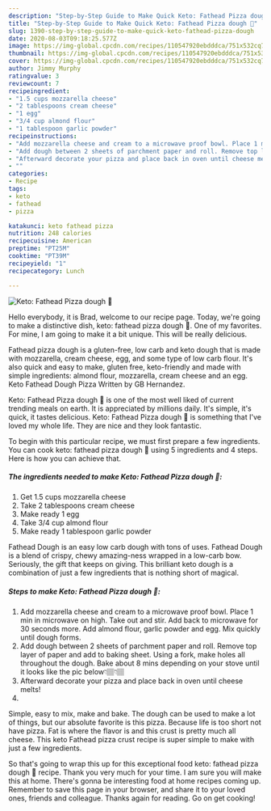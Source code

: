 ```yaml
---
description: "Step-by-Step Guide to Make Quick Keto: Fathead Pizza dough 🍕"
title: "Step-by-Step Guide to Make Quick Keto: Fathead Pizza dough 🍕"
slug: 1390-step-by-step-guide-to-make-quick-keto-fathead-pizza-dough
date: 2020-08-03T09:18:25.577Z
image: https://img-global.cpcdn.com/recipes/110547920ebdddca/751x532cq70/keto-fathead-pizza-dough-🍕-recipe-main-photo.jpg
thumbnail: https://img-global.cpcdn.com/recipes/110547920ebdddca/751x532cq70/keto-fathead-pizza-dough-🍕-recipe-main-photo.jpg
cover: https://img-global.cpcdn.com/recipes/110547920ebdddca/751x532cq70/keto-fathead-pizza-dough-🍕-recipe-main-photo.jpg
author: Jimmy Murphy
ratingvalue: 3
reviewcount: 7
recipeingredient:
- "1.5 cups mozzarella cheese"
- "2 tablespoons cream cheese"
- "1 egg"
- "3/4 cup almond flour"
- "1 tablespoon garlic powder"
recipeinstructions:
- "Add mozzarella cheese and cream to a microwave proof bowl. Place 1 min in microwave on high. Take out and stir. Add back to microwave for 30 seconds more. Add almond flour, garlic powder and egg. Mix quickly until dough forms."
- "Add dough between 2 sheets of parchment paper and roll. Remove top layer of paper and add to baking sheet. Using a fork, make holes all throughout the dough. Bake about 8 mins depending on your stove until it looks like the pic below👇🏽👇🏽"
- "Afterward decorate your pizza and place back in oven until cheese melts!"
- ""
categories:
- Recipe
tags:
- keto
- fathead
- pizza

katakunci: keto fathead pizza 
nutrition: 248 calories
recipecuisine: American
preptime: "PT25M"
cooktime: "PT39M"
recipeyield: "1"
recipecategory: Lunch

---
```



![Keto: Fathead Pizza dough 🍕](https://img-global.cpcdn.com/recipes/110547920ebdddca/751x532cq70/keto-fathead-pizza-dough-🍕-recipe-main-photo.jpg)

Hello everybody, it is Brad, welcome to our recipe page. Today, we're going to make a distinctive dish, keto: fathead pizza dough 🍕. One of my favorites. For mine, I am going to make it a bit unique. This will be really delicious.

Fathead pizza dough is a gluten-free, low carb and keto dough that is made with mozzarella, cream cheese, egg, and some type of low carb flour. It&#39;s also quick and easy to make, gluten free, keto-friendly and made with simple ingredients: almond flour, mozzarella, cream cheese and an egg. Keto Fathead Dough Pizza Written by GB Hernandez.

Keto: Fathead Pizza dough 🍕 is one of the most well liked of current trending meals on earth. It is appreciated by millions daily. It's simple, it's quick, it tastes delicious. Keto: Fathead Pizza dough 🍕 is something that I've loved my whole life. They are nice and they look fantastic.


To begin with this particular recipe, we must first prepare a few ingredients. You can cook keto: fathead pizza dough 🍕 using 5 ingredients and 4 steps. Here is how you can achieve that.

<!--inarticleads1-->

##### The ingredients needed to make Keto: Fathead Pizza dough 🍕:

1. Get 1.5 cups mozzarella cheese
1. Take 2 tablespoons cream cheese
1. Make ready 1 egg
1. Take 3/4 cup almond flour
1. Make ready 1 tablespoon garlic powder


Fathead Dough is an easy low carb dough with tons of uses. Fathead Dough is a blend of crispy, chewy amazing-ness wrapped in a low-carb bow. Seriously, the gift that keeps on giving. This brilliant keto dough is a combination of just a few ingredients that is nothing short of magical. 

<!--inarticleads2-->

##### Steps to make Keto: Fathead Pizza dough 🍕:

1. Add mozzarella cheese and cream to a microwave proof bowl. Place 1 min in microwave on high. Take out and stir. Add back to microwave for 30 seconds more. Add almond flour, garlic powder and egg. Mix quickly until dough forms.
1. Add dough between 2 sheets of parchment paper and roll. Remove top layer of paper and add to baking sheet. Using a fork, make holes all throughout the dough. Bake about 8 mins depending on your stove until it looks like the pic below👇🏽👇🏽
1. Afterward decorate your pizza and place back in oven until cheese melts!
1. 


Simple, easy to mix, make and bake. The dough can be used to make a lot of things, but our absolute favorite is this pizza. Because life is too short not have pizza. Fat is where the flavor is and this crust is pretty much all cheese. This keto Fathead pizza crust recipe is super simple to make with just a few ingredients. 

So that's going to wrap this up for this exceptional food keto: fathead pizza dough 🍕 recipe. Thank you very much for your time. I am sure you will make this at home. There's gonna be interesting food at home recipes coming up. Remember to save this page in your browser, and share it to your loved ones, friends and colleague. Thanks again for reading. Go on get cooking!
